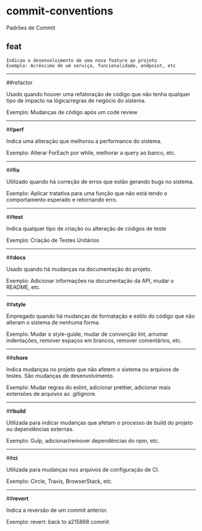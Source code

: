 # commit-conventions
Padrões de Commit

## feat
    Indicao o desenvolvimento de uma nova feature ao projeto
    Exemplo: Acréscimo de um serviço, funcionalidade, endpoint, etc
    
<hr>

##refactor
    <p>Usado quando houver uma refatoração de código que não tenha qualquer tipo de impacto na lógica/regras de negócio do sistema.</p>
    <p>Exemplo: Mudanças de código após um code review</p>
    
<hr>

##<b>perf</b>
  <p>Indica uma alteração que melhorou a performance do sistema.</p>
  <p>Exemplo: Alterar ForEach por while, melhorar a query ao banco, etc.</p>
  
<hr>

##<b>fix</b>
  <p>Utilizado quando há correção de erros que estão gerando bugs no sistema.</p>
  <p>Exemplo: Aplicar tratativa para uma função que não está tendo o comportamento esperado e retornando erro.</p>
  
<hr>

##<b>test</b>
  <p>Indica qualquer tipo de criação ou alteração de códigos de teste</p>
  <p>Exemplo: Criação de Testes Unitários</p>
  
<hr>

##<b>docs</b>
  <p>Usado quando há mudanças na documentação do projeto.</p>
  <p>Exemplo: Adicionar informações na documentação da API, mudar o README, etc.</p>
  
<hr>

##<b>style</b>
  <p>Empregado quando há mudanças de formatação e estilo do código que não alteram o sistema de nenhuma forma.</p>
  <p>Exemplo: Mudar o style-guide, mudar de convenção lint, arrumar indentações, remover espaços em brancos, remover comentários, etc.</p>
  
<hr>

##<b>chore</b>
  <p>Indica mudanças no projeto que não afetem o sistema ou arquivos de testes. São mudanças de desenvolvimento.</p>
  <p>Exemplo: Mudar regras do eslint, adicionar prettier, adicionar mais extensões de arquivos ao .gitignore.</p>
  
<hr>

##<b>build</b>
  <p>Utilizada para indicar mudanças que afetam o processo de build do projeto ou dependências externas.</p>
  <p>Exemplo: Gulp, adicionar/remover dependências do npm, etc.</p>
  
<hr>

##<b>ci</b>
  <p>Utilizada para mudanças nos arquivos de configuração de CI.</p>
  <p>Exemplo: Circle, Travis, BrowserStack, etc.</p>
  
<hr>

##<b>revert</b>
  <p>Indica a reversão de um commit anterior.</p>
  <p>Exemplo: revert: back to a215868 commit</p>




